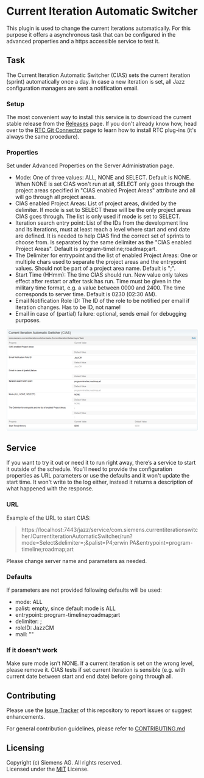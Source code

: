 
# Current Iteration Automatic Switcher
This plugin is used to change the current Iterations automatically. For this purpose it offers a asynchronous task
that can be configured in the advanced properties and a https accessible service to test it. 

## Task
The Current Iteration Automatic Switcher (CIAS) sets the current iteration (sprint) automatically once a day. In case a new iteration is set, all Jazz configuration managers are sent a notification email.

### Setup

The most convenient way to install this service is to download the current stable release from the [Releases](../../releases) page.
 If you don't already know how, head over to the [RTC Git Connector](https://github.com/jazz-community/rtc-git-connector) page to learn how to install RTC plug-ins (it's always the same procedure).

### Properties
Set under Advanced Properties on the Server Administration page.

* Mode: One of three values: ALL, NONE and SELECT. Default is NONE. When NONE is set CIAS won't run at all, SELECT only goes through the project areas specified in "CIAS enabled Project Areas" attribute and all will go through all project areas.
* CIAS enabled Project Areas: List of project areas, divided by the delimiter. If mode is set to SELECT these will be the only project areas CIAS goes through. The list is only used if mode is set to SELECT.
* Iteration search entry point: List of the IDs from the development line and its iterations, must at least reach a level where start and end date are defined. It is needed to help CIAS find the correct set of sprints to choose from. Is separated by the same delimiter as the "CIAS enabled Project Areas". Default is program-timeline;roadmap;art.
* The Delimiter for entrypoint and the list of enabled Project Areas: One or multiple chars used to separate the project areas and the entrypoint values. Should not be part of a project area name. Default is ";".
* Start Time (HHmm): The time CIAS should run. New value only takes effect after restart or after task has run. Time must be given in the military time format, e.g. a value between 0000 and 2400. The time corresponds to server time. Default is 0230 (02:30 AM).
* Email Notification Role ID: The ID of the role to be notified per email if iteration changes. Has to be ID, not name!
* Email in case of (partial) failure: optional, sends email for debugging purposes.

![Properties Overview](Properties.PNG "The advanced properties")

## Service
If you want to try it out or need it to run right away, there’s a service to start it outside of the schedule. You'll need to provide the configuration properties as URL parameters or use the defaults and it won't update the start time. It won't write to the log either, instead it returns a description of what happened with the response.

### URL
Example of the URL to start CIAS:

>https://localhost:7443/jazz/service/com.siemens.currentiterationswitcher.ICurrentIterationAutomaticSwitcher/run?mode=Select&delimiter=;&palist=P4;erwin PA&entrypoint=program-timeline;roadmap;art

Please change server name and parameters as needed.

### Defaults
If parameters are not provided following defaults will be used:

* mode: ALL
* palist: empty, since default mode is ALL
* entrypoint: program-timeline;roadmap;art
* delimiter: ;
* roleID: JazzCM
* mail: ""


### If it doesn't work
Make sure mode isn't NONE.
If a current iteration is set on the wrong level, please remove it. CIAS tests if set current iteration is sensible (e.g. with current date between start and end date) before going through all.

## Contributing
Please use the [Issue Tracker](../../issues) of this repository to report issues or suggest enhancements.

For general contribution guidelines, please refer to [CONTRIBUTING.md](https://github.com/jazz-community/welcome/blob/master/CONTRIBUTING.md)

## Licensing
Copyright (c) Siemens AG. All rights reserved.<br>
Licensed under the [MIT](./LICENSE) License.
